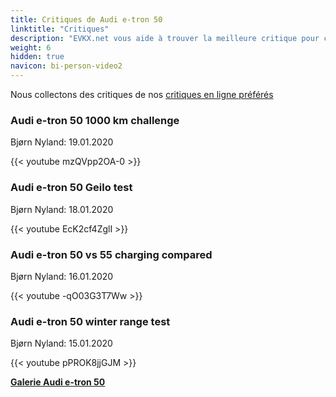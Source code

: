 ```yaml
---
title: Critiques de Audi e-tron 50
linktitle: "Critiques"
description: "EVKX.net vous aide à trouver la meilleure critique pour ce modèle."
weight: 6
hidden: true
navicon: bi-person-video2
---
```

Nous collectons des critiques de nos [critiques en ligne préférés](../../../../../guides/evreviewers/)

<div class="container text-center shadow p-2 pe-4 mb-5 bg-body-tertiary rounded border">
<h3>Audi e-tron 50 1000 km challenge</h3>
<p>Bjørn Nyland: 19.01.2020</p>

{{< youtube mzQVpp2OA-0 >}}

</div>
<div class="container text-center shadow p-2 pe-4 mb-5 bg-body-tertiary rounded border">
<h3>Audi e-tron 50 Geilo test</h3>
<p>Bjørn Nyland: 18.01.2020</p>

{{< youtube EcK2cf4ZglI >}}

</div>
<div class="container text-center shadow p-2 pe-4 mb-5 bg-body-tertiary rounded border">
<h3>Audi e-tron 50 vs 55 charging compared</h3>
<p>Bjørn Nyland: 16.01.2020</p>

{{< youtube -qO03G3T7Ww >}}

</div>
<div class="container text-center shadow p-2 pe-4 mb-5 bg-body-tertiary rounded border">
<h3>Audi e-tron 50 winter range test</h3>
<p>Bjørn Nyland: 15.01.2020</p>

{{< youtube pPROK8jjGJM >}}

</div>
<div class="mt-3 mb-3">
<a href="../gallery/" class="text-decoration-none text-black">
<strong><i class="bi-arrow-left"></i>Galerie  </strong>
</a>
<a href="../" class="text-decoration-none text-black float-end">
<strong>Audi e-tron 50 <i class="bi-arrow-right"></i></strong>
</a>
</div>
